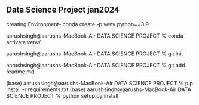 ## Data Science Project jan2024

creating Environment- conda create -p venv python==3.9

aarushsingh@aarushs-MacBook-Air DATA SCIENCE PROJECT % conda activate venv/

aarushsingh@aarushs-MacBook-Air DATA SCIENCE PROJECT % git init

aarushsingh@aarushs-MacBook-Air DATA SCIENCE PROJECT % git add readme.md

(base) aarushsingh@aarushs-MacBook-Air DATA SCIENCE PROJECT % pip install -r requirements.txt
(base) aarushsingh@aarushs-MacBook-Air DATA SCIENCE PROJECT % python setup.py install
